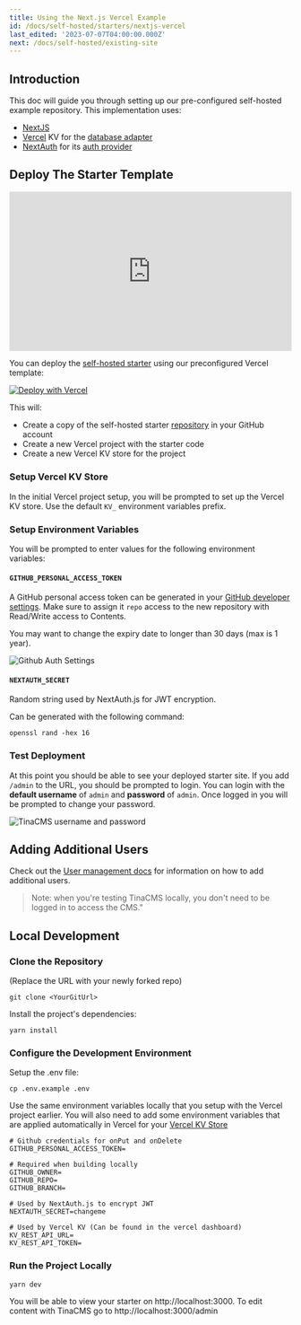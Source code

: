 ```yaml
---
title: Using the Next.js Vercel Example
id: /docs/self-hosted/starters/nextjs-vercel
last_edited: '2023-07-07T04:00:00.000Z'
next: /docs/self-hosted/existing-site
---
```


## Introduction

This doc will guide you through setting up our pre-configured self-hosted example repository. This implementation uses:

- [NextJS](https://nextjs.org/)
- [Vercel](/docs/reference/self-hosted/database-adapters/vercel-kv) KV for the [database adapter](/docs/reference/self-hosted/database-adapters/overview)
- [NextAuth](/docs/reference/self-hosted/auth-provider/authjs) for its [auth provider](/docs/reference/self-hosted/auth-providers/overview)

## Deploy The Starter Template

<div style="position:relative;padding-top:56.25%;">
  <iframe width="560" frameborder="0" allowfullscreen
      style="position:absolute;top:0;left:0;width:100%;height:100%;" src="https://www.youtube.com/embed/DAJpnjkLBbM" title="Adding Self Hosted TinaCMS to an existing site" allow="accelerometer; autoplay; clipboard-write; encrypted-media; gyroscope; picture-in-picture; web-share">
  </iframe>
</div>

You can deploy the [self-hosted starter](https://github.com/tinacms/tina-self-hosted-demo) using our preconfigured Vercel template:

<!-- TODO: update url to point to `main` once https://github.com/tinacms/tina-self-hosted-demo/pull/110 is merged -->

<a target="_blank" href="https://vercel.com/new/clone?repository-url=https%3A%2F%2Fgithub.com%2Ftinacms%2Ftina-self-hosted-demo%2Ftree%2Fself-host&env=GITHUB_PERSONAL_ACCESS_TOKEN,NEXTAUTH_SECRET&envDescription=NEXTAUTH_SECRET%20can%20be%20generated%20with%3A%20%60openssl%20rand%20-hex%2016%60%20and%20the%20github%20token%20can%20be%20created%20here%3A%20https%3A%2F%2Fgithub.com%2Fsettings%2Fpersonal-access-tokens%2Fnew&amp;stores=%5B%7B%22type%22%3A%22kv%22%7D%5D"><img src="https://vercel.com/button" alt="Deploy with Vercel"/></a>

This will:

- Create a copy of the self-hosted starter [repository](https://github.com/tinacms/tina-self-hosted-demo) in your GitHub account
- Create a new Vercel project with the starter code
- Create a new Vercel KV store for the project

### Setup Vercel KV Store

In the initial Vercel project setup, you will be prompted to set up the Vercel KV store. Use the default `KV_` environment variables prefix.

### Setup Environment Variables

You will be prompted to enter values for the following environment variables:

#### `GITHUB_PERSONAL_ACCESS_TOKEN`

A GitHub personal access token can be generated in your [GitHub developer settings](https://github.com/settings/personal-access-tokens/new). Make sure to assign it `repo` access to the new repository with Read/Write access to Contents.

You may want to change the expiry date to longer than 30 days (max is 1 year).

![Github Auth Settings](https://res.cloudinary.com/forestry-demo/image/upload/c_thumb,w_1000,g_face/v1699036547/tina-io/docs/self-hosted/personal-access-token.png)

#### `NEXTAUTH_SECRET`

Random string used by NextAuth.js for JWT encryption.

Can be generated with the following command:

```shell
openssl rand -hex 16
```

### Test Deployment

At this point you should be able to see your deployed starter site. If you add `/admin` to the URL, you should be prompted to login. You can login with the **default username** of `admin` and **password** of `admin`. Once logged in you will be prompted to change your password.

![TinaCMS username and password](https://res.cloudinary.com/forestry-demo/image/upload/c_thumb,w_600,g_face/v1699559718/tina-io/docs/self-hosted/tina-login-screen.png)

## Adding Additional Users

Check out the [User management docs](/docs/self-hosted/user-management/) for information on how to add additional users.

> Note: when you're testing TinaCMS locally, you don't need to be logged in to access the CMS."

## Local Development

### Clone the Repository

(Replace the URL with your newly forked repo)

```shell
git clone <YourGitUrl>
```

Install the project's dependencies:

```shell
yarn install
```

### Configure the Development Environment

Setup the .env file:

```shell
cp .env.example .env
```

Use the same environment variables locally that you setup with the Vercel project earlier.
You will also need to add some environment variables that are applied automatically in Vercel for your [Vercel KV Store](https://vercel.com/dashboard/stores)

```env
# Github credentials for onPut and onDelete
GITHUB_PERSONAL_ACCESS_TOKEN=

# Required when building locally
GITHUB_OWNER=
GITHUB_REPO=
GITHUB_BRANCH=

# Used by NextAuth.js to encrypt JWT
NEXTAUTH_SECRET=changeme

# Used by Vercel KV (Can be found in the vercel dashboard)
KV_REST_API_URL=
KV_REST_API_TOKEN=
```

### Run the Project Locally

```shell
yarn dev
```

You will be able to view your starter on http://localhost:3000. To edit content with TinaCMS go to http://localhost:3000/admin

